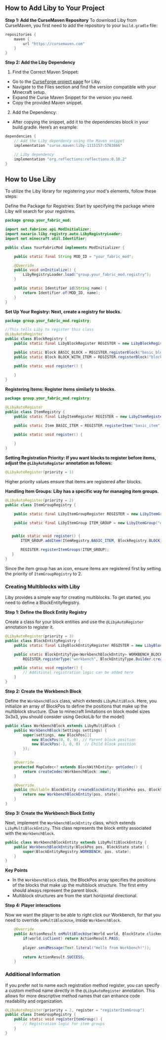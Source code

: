 ## How to Add Liby to Your Project

**Step 1: Add the CurseMaven Repository**
To download Liby from CurseMaven, you first need to add the repository to your ```build.gradle``` file:
```gradle
repositories {
    maven {
        url "https://cursemaven.com"
    }
}
```
**Step 2: Add the Liby Dependency**
1. Find the Correct Maven Snippet:
- Go to the [CurseForge project page](https://www.curseforge.com/minecraft/mc-mods/liby) for Liby.
- Navigate to the Files section and find the version compatible with your Minecraft setup.
- Expand the Curse Maven Snippet for the version you need.
- Copy the provided Maven snippet.

2. Add the Dependency:
- After copying the snippet, add it to the dependencies block in your build.gradle. Here’s an example:
```gradle
dependencies {
    // Add the Liby dependency using the Maven snippet
    implementation "curse.maven:liby-1115157:5783866"

    // Liby dependency
    implementation "org.reflections:reflections:0.10.2"
}

```




## How to Use Liby

To utilize the Liby library for registering your mod's elements, follow these steps:

Define the Package for Registries: Start by specifying the package where Liby will search for your registries.


```java
package group.your_fabric_mod;

import net.fabricmc.api.ModInitializer;
import nazario.liby.registry.auto.LibyRegistryLoader;
import net.minecraft.util.Identifier;

public class YourFabricMod implements ModInitializer {

    public static final String MOD_ID = "your_fabric_mod";

    @Override
    public void onInitialize() {
        LibyRegistryLoader.load("group.your_fabric_mod.registry");
    }

    public static Identifier id(String name) {
        return Identifier.of(MOD_ID, name);
    }
}

```

**Set Up Your Registry: Next, create a registry for blocks.**


```java
package group.your_fabric_mod.registry;

//This tells Liby to register this class
@LibyAutoRegister
public class BlockRegistry {
    public static final LibyBlockRegister REGISTER = new LibyBlockRegister(YourFabricMod.MOD_ID);

    public static Block BASIC_BLOCK = REGISTER.registerBlock("basic_block", new Block(AbstractBlock.Settings.create()));
    public static Block BLOCK_WITH_ITEM = REGISTER.registerBlock("block_with_item", new Block(AbstractBlock.Settings.create()), new Item.Settings());

    public static void register() {
     
    }
}
```
**Registering Items: Register items similarly to blocks.**
```java
package group.your_fabric_mod.registry;

@LibyAutoRegister
public class ItemRegistry {
    public static final LibyItemRegister REGISTER = new LibyItemRegister(YourFabricMod.MOD_ID);

    public static Item BASIC_ITEM = REGISTER.registerItem("basic_item", new Item(new Item.Settings()));

    public static void register() {
    
    }
}
```


**Setting Registration Priority: If you want blocks to register before items, adjust the ```@LibyAutoRegister``` annotation as follows:**
```java
@LibyAutoRegister(priority = 1)
```
Higher priority values ensure that items are registered after blocks.


**Handling Item Groups: Liby has a specific way for managing item groups.**
```java
@LibyAutoRegister(priority = 2)
public class ItemGroupRegistry {

    public static final LibyItemGroupRegister REGISTER = new LibyItemGroupRegister(ResearchFrontiers.MOD_ID);

    public static final LibyItemGroup ITEM_GROUP = new LibyItemGroup("group", Text.translatable("your_fabric_mod.itemGroup"), new ItemStack(ItemRegistry.BASIC_ITEM));


   public static void register() {
       ITEM_GROUP.addItem(ItemRegistry.BASIC_ITEM, BlockRegistry.BLOCK_WITH_ITEM);

       REGISTER.registerItemGroups(ITEM_GROUP);
   }
}
```

Since the item group has an icon, ensure items are registered first by setting the priority of ```ItemGroupRegistry``` to 2.



### Creating Multiblocks with Liby

Liby provides a simple way for creating multiblocks. To get started, you need to define a BlockEntityRegistry.

**Step 1: Define the Block Entity Registry**

Create a class for your block entities and use the ```@LibyAutoRegister``` annotation to register it.
```java
@LibyAutoRegister(priority = 3)
public class BlockEntityRegistry {
    public static final LibyBlockEntityRegister REGISTER = new LibyBlockEntityRegister(ResearchFrontiers.MOD_ID);

    public static BlockEntityType<WorkbenchBlockEntity> WORKBENCH_BLOCK_ENTITY = 
        REGISTER.registerType("workbench", BlockEntityType.Builder.create(WorkbenchBlockEntity::new, BlockRegistry.WORKBENCH).build());

    public static void register() {
        // Additional registration logic can be added here
    }
}
```
**Step 2: Create the Workbench Block**

Define the ```WorkbenchBlock``` class, which extends ```LibyMultiBlock```. Here, you initialize an array of BlockPos to define the positions that make up the multiblock structure.
(Due to minecraft limitations on block model sizes 3x3x3, you should consider using GeckoLib for the model)
```java
public class WorkbenchBlock extends LibyMultiBlock {
    public WorkbenchBlock(Settings settings) {
        super(settings, new BlockPos[]{
            new BlockPos(0, 0, 0), // Parent block position
            new BlockPos(-1, 0, 0)  // Child block position
        });
    }

    @Override
    protected MapCodec<? extends BlockWithEntity> getCodec() {
        return createCodec(WorkbenchBlock::new);
    }

    @Override
    public @Nullable BlockEntity createBlockEntity(BlockPos pos, BlockState state) {
        return new WorkbenchBlockEntity(pos, state);
    }
}
```

**Step 3: Create the Workbench Block Entity**

Next, implement the ```WorkbenchBlockEntity``` class, which extends ```LibyMultiBlockEntity```. This class represents the block entity associated with the ```WorkbenchBlock```.
```java
public class WorkbenchBlockEntity extends LibyMultiBlockEntity {
    public WorkbenchBlockEntity(BlockPos pos, BlockState state) {
        super(BlockEntityRegistry.WORKBENCH, pos, state);
    }
}
```
**Key Points**
- In the ```WorkbenchBlock``` class, the BlockPos array specifies the positions of the blocks that make up the multiblock structure. The first entry should always represent the parent block.
- Multiblock structures are from the start horizontal directional.

**Step 4: Player interactions**

Now we want the player to be able to right click our Workbench, for that you need to override ```onMultiBlockUse```, inside ```WorkbenchBlock```.
```java
    @Override
    public ActionResult onMultiBlockUse(World world, BlockState clickedState, BlockState parentState, BlockPos clickedPos, BlockPos parentPos, PlayerEntity player, BlockHitResult hit) {
        if(world.isClient) return ActionResult.PASS;
        
        player.sendMessage(Text.literal("Hello from Workbench!"));
        
        return ActionResult.SUCCESS;
    }
```




### Additional Information

If you prefer not to name each registration method register, you can specify a custom method name directly in the ```@LibyAutoRegister``` annotation. This allows for more descriptive method names that can enhance code readability and organization.
```java
@LibyAutoRegister(priority = 2, register = "registerItemGroup")
public class ItemGroupRegistry {
    public static void registerItemGroup() {
        // Registration logic for item groups
    }
}

```
